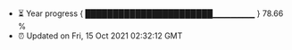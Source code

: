- ⏳ Year progress { ███████████████████████▁▁▁▁▁▁▁ } 78.66 %
- ⏰ Updated on Fri, 15 Oct 2021 02:32:12 GMT

